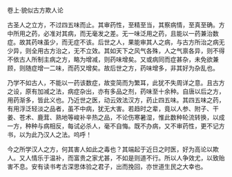 卷上·貌似古方欺人论

古圣人之立方，不过四五味而止。其审药性，至精至当，其察病情，至真至确。方中所用之药，必准对其病，而无毫发之差。无一味泛用之药，且能以一药兼治数症。故其药味虽少，而无症不该。后世之人，果能审其人之病，与古方所治之病无少异，则全用古方治之，无不立效。其如天下之风气各殊，人之气禀各异，则不得不依古人所制主病之方，略为增减，则药味增矣。又或病同而症甚杂，未免欲兼顾，则随症增一二味，而药又增矣。故后世之方，药味增多，非其好为杂乱也。

乃学不如古人，不能以一药该数症，故变简而为繁耳，此犹不失周详之意。且古方之设，原有加减之法，病症杂出，亦有多品之剂，药味至十余种。自唐以后之方，用药渐多，皆此义也。乃近世之医，动云效法汉方，药止四五味。其四五味之药，有用浮泛轻淡之品者，虽不中病，犹无大害。若趋时之辈，竟以人参、附子、干姜、苍术、鹿茸、熟地等峻补辛热之品，不论伤寒暑湿，惟此数种轮流转换，以成一方，种种与病相反，每试必杀人，毫不自悔。既不办病，又不审药性，更不记方书，以为此乃汉人之法。呜呼！

今之所学汉人之方，何其害人如此之毒也？其端起于近日之时医，好为高论以欺人。又人情乐于温补，而富贵之家尤甚，不如是则道不行。所以人争效尤，以致贻害不息。安有读书考古深思体验之君子，出而挽回，亦世道生民之大幸也。


